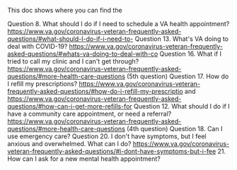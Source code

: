This doc shows where you can find the 

Question 8. What should I do if I need to schedule a VA health appointment?  https://www.va.gov/coronavirus-veteran-frequently-asked-questions/#what-should-I-do-if-i-need-to-
Question 13. What's VA doing to deal with COVID-19?  https://www.va.gov/coronavirus-veteran-frequently-asked-questions/#whats-va-doing-to-deal-with-co
Question 16. What if I tried to call my clinic and I can't get through? https://www.va.gov/coronavirus-veteran-frequently-asked-questions/#more-health-care-questions (5th question)
Question 17. How do I refill my prescriptions?   https://www.va.gov/coronavirus-veteran-frequently-asked-questions/#how-do-i-refill-my-prescriptio and https://www.va.gov/coronavirus-veteran-frequently-asked-questions/#how-can-i-get-more-refills-for
Question 12. What should I do if I have a community care appointment, or need a referral? https://www.va.gov/coronavirus-veteran-frequently-asked-questions/#more-health-care-questions (4th question)
Question 18. Can I use emergency care?
Question 20. I don't have symptoms, but I feel anxious and overwhelmed. What can I do? https://www.va.gov/coronavirus-veteran-frequently-asked-questions/#i-dont-have-symptoms-but-i-fee
21. How can I ask for a new mental health appointment?








